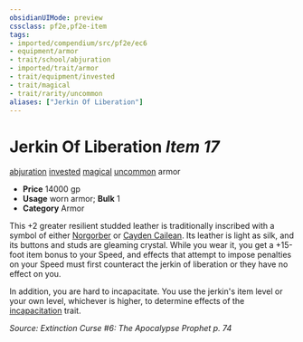 ```yaml
---
obsidianUIMode: preview
cssclass: pf2e,pf2e-item
tags:
- imported/compendium/src/pf2e/ec6
- equipment/armor
- trait/school/abjuration
- imported/trait/armor
- trait/equipment/invested
- trait/magical
- trait/rarity/uncommon
aliases: ["Jerkin Of Liberation"]
---
```

# Jerkin Of Liberation *Item 17*  
[abjuration](abjuration.md)  [invested](invested.md)  [magical](magical.md)  [uncommon](uncommon.md)  armor  

- **Price** 14000 gp
- **Usage** worn armor; **Bulk** 1
- **Category** Armor

This +2 greater resilient studded leather is traditionally inscribed with a symbol of either [Norgorber](../../setting/deities/norgorber.md) or [Cayden Cailean](../../setting/deities/cayden-cailean.md). Its leather is light as silk, and its buttons and studs are gleaming crystal. While you wear it, you get a +15-foot item bonus to your Speed, and effects that attempt to impose penalties on your Speed must first counteract the jerkin of liberation or they have no effect on you.

In addition, you are hard to incapacitate. You use the jerkin's item level or your own level, whichever is higher, to determine effects of the [incapacitation](incapacitation.md) trait.

*Source: Extinction Curse #6: The Apocalypse Prophet p. 74*